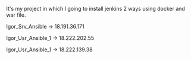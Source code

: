 It's my project in which I going to install jenkins 2 ways using docker and war file.

Igor_Srv_Ansible -> 18.191.36.171

Igor_Usr_Ansible_1 -> 18.222.202.55

Igor_Usr_Ansible_1 -> 18.222.139.38

